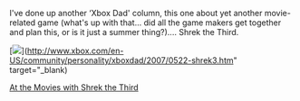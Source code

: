 I've done up another &#8216;Xbox Dad' column, this one about yet another movie-related game (what's up with that... did all the game makers get together and plan this, or is it just a summer thing?).... Shrek the Third.

[<img src="http://www.xbox.com/NR/rdonlyres/0C61D29C-9455-40BC-98CA-74AEB55A0B0C/0/ilmshrek304.jpg" border="0" />](http://www.xbox.com/en-US/community/personality/xboxdad/2007/0522-shrek3.htm" target="_blank)

<a title="http://www.xbox.com/en-US/community/personality/xboxdad/2007/0522-shrek3.htm" href="http://www.xbox.com/en-US/community/personality/xboxdad/2007/0522-shrek3.htm" target="_blank">At the Movies with Shrek the Third</a>